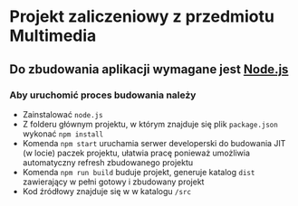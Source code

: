 # Projekt zaliczeniowy z przedmiotu Multimedia


## Do zbudowania aplikacji wymagane jest [Node.js](https://nodejs.org/en/)


### Aby uruchomić proces budowania należy
* Zainstalować `node.js`
* Z folderu głównym projektu, w którym znajduje się plik `package.json` wykonać `npm install`
* Komenda `npm start` uruchamia serwer developerski do budowania JIT (w locie) paczek projektu, ułatwia pracę ponieważ umożliwia automatyczny refresh zbudowanego projektu
* Komenda `npm run build` buduje projekt, generuje katalog `dist` zawierający w pełni gotowy i zbudowany projekt
* Kod źródłowy znajduje się w w katalogu `/src`